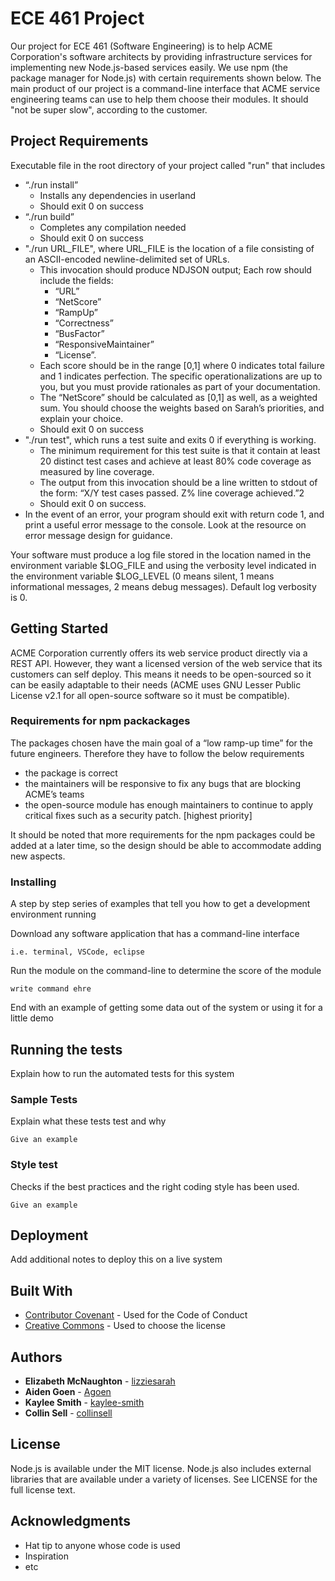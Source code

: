 # ECE 461 Project

Our project for ECE 461 (Software Engineering) is to help ACME Corporation's software architects by providing infrastructure services for implementing new Node.js-based services easily. We use npm (the package manager for Node.js) with certain requirements shown below. The main product of our project is a command-line interface that ACME service engineering teams can use to help them choose their modules. It should "not be super slow", according to the customer.

## Project Requirements

Executable file in the root directory of your project called "run" that includes
- “./run install”
    - Installs any dependencies in userland
    - Should exit 0 on success
- “./run build”
    - Completes any compilation needed
    - Should exit 0 on success
- "./run URL_FILE", where URL_FILE is the  location of a file consisting of an ASCII-encoded newline-delimited set of URLs.
    - This invocation should produce NDJSON output; Each row should include the fields:
        - “URL”
        - “NetScore”
        - “RampUp”
        - “Correctness”
        - “BusFactor”
        - “ResponsiveMaintainer”
        - “License”.
    - Each score should be in the range [0,1] where 0 indicates total failure and 1 indicates perfection. The specific operationalizations are up to you, but you must provide rationales as part of your documentation.
    - The “NetScore” should be calculated as [0,1] as well, as a weighted sum. You should choose the weights based on Sarah’s priorities, and explain your choice.
    - Should exit 0 on success
- "./run test", which runs a test suite and exits 0 if everything is working.
    - The minimum requirement for this test suite is that it contain at least 20 distinct test cases and achieve at least 80% code coverage as measured by line coverage.
    - The output from this invocation should be a line written to stdout of the form: “X/Y test cases passed. Z% line coverage achieved.”2
    - Should exit 0 on success.
- In the event of an error, your program should exit with return code 1, and print a useful error message to the console. Look at the resource on error message design for guidance.

Your software must produce a log file stored in the location named in the environment variable $LOG_FILE and using the verbosity level indicated in the environment variable $LOG_LEVEL (0 means silent, 1 means informational messages, 2 means debug messages). Default log verbosity is 0.

## Getting Started

ACME Corporation currently offers its web service product directly via a REST API. However, they want a licensed version of the web service that its customers can self deploy. This means it needs to be open-sourced so it can be easily adaptable to their needs (ACME uses GNU Lesser Public License v2.1 for all open-source software so it must be compatible). 

### Requirements for npm packackages

The packages chosen have the main goal of a “low ramp-up time” for the future engineers. Therefore they have to follow the below requirements
- the package is correct
- the maintainers will be responsive to fix any bugs that are blocking ACME’s teams
- the open-source module has enough maintainers to continue to apply critical fixes such as a security patch. [highest priority]

It should be noted that more requirements for the npm packages could be added at a later time, so the design should be able to accommodate adding new aspects.

### Installing

A step by step series of examples that tell you how to get a development
environment running

Download any software application that has a command-line interface

    i.e. terminal, VSCode, eclipse

Run the module on the command-line to determine the score of the module

    write command ehre

End with an example of getting some data out of the system or using it
for a little demo

## Running the tests

Explain how to run the automated tests for this system

### Sample Tests

Explain what these tests test and why

    Give an example

### Style test

Checks if the best practices and the right coding style has been used.

    Give an example

## Deployment

Add additional notes to deploy this on a live system

## Built With

  - [Contributor Covenant](https://www.contributor-covenant.org/) - Used
    for the Code of Conduct
  - [Creative Commons](https://creativecommons.org/) - Used to choose
    the license

## Authors

  - **Elizabeth McNaughton** - 
    [lizziesarah](https://github.com/lizziesarah)
  - **Aiden Goen** - 
    [Agoen](https://github.com/Agoen)
  - **Kaylee Smith** - 
    [kaylee-smith](https://github.com/kaylee-smith)
  - **Collin Sell** - 
    [collinsell](https://github.com/collinsell)

## License

Node.js is available under the MIT license. Node.js also includes external libraries that are available under a variety of licenses. See LICENSE for the full license text.

## Acknowledgments

  - Hat tip to anyone whose code is used
  - Inspiration
  - etc

